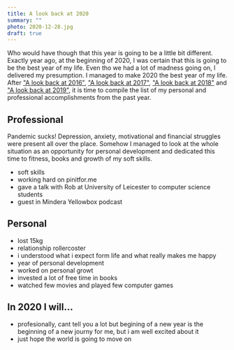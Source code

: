 ```yaml
---
title: A look back at 2020
summary: ""
photo: 2020-12-28.jpg
draft: true
---
```


Who would have though that this year is going to be a little bit different. Exactly year ago, at the beginning of 2020, I was certain that this is going to be the best year of my life. Even tho we had a lot of madness going on, I delivered my presumption. I managed to make 2020 the best year of my life. After ["A look back at 2016"](/a-look-back-at-2016/), ["A look back at 2017"](/a-look-back-at-2017/), ["A look back at 2018"](/a-look-back-at-2018/) and ["A look back at 2019"](/a-look-back-at-2019/), it is time to compile the list of my personal and professional accomplishments from the past year.

## Professional

Pandemic sucks! Depression, anxiety, motivational and financial struggles were present all over the place. Somehow I managed to look at the whole situation as an opportunity for personal development and dedicated this time to fitness, books and growth of my soft skills. 

- soft skills
- working hard on pinitfor.me
- gave a talk with Rob at University of Leicester to computer science students
- guest in Mindera Yellowbox podcast

## Personal

- lost 15kg
- relationship rollercoster
- i understood what i expect form life and what really makes me happy
- year of personal development
- worked on personal growt
- invested a lot of free time in books
- watched few movies and played few computer games

## In 2020 I will…

- profesionally, cant tell you a lot but begining of a new year is the beginning of a new journy for me, but i am well excited about it
- just hope the world is going to move on
